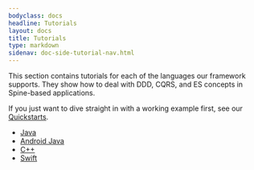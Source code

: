```yaml
---
bodyclass: docs
headline: Tutorials
layout: docs
title: Tutorials
type: markdown
sidenav: doc-side-tutorial-nav.html
---
```


This section contains tutorials for each of the languages our framework supports.
They show how to deal with DDD, CQRS, and ES concepts in Spine-based applications.

If you just want to dive straight in with a working example first, see
our [Quickstarts]({{site.baseurl}}/docs/quickstart).

 - [Java](basic/java.html)
 - [Android Java](basic/android-java.html)
 - [C++](basic/cpp.html)
 - [Swift](basic/swift.html)
